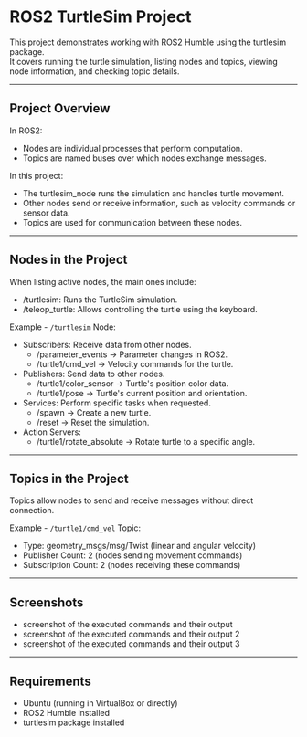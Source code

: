 # ROS2 TurtleSim Project

This project demonstrates working with ROS2 Humble using the turtlesim package.  
It covers running the turtle simulation, listing nodes and topics, viewing node information, and checking topic details.

---

## Project Overview
In ROS2:
- Nodes are individual processes that perform computation.  
- Topics are named buses over which nodes exchange messages.

In this project:
- The turtlesim_node runs the simulation and handles turtle movement.
- Other nodes send or receive information, such as velocity commands or sensor data.
- Topics are used for communication between these nodes.

---

## Nodes in the Project

When listing active nodes, the main ones include:
- /turtlesim: Runs the TurtleSim simulation.
- /teleop_turtle: Allows controlling the turtle using the keyboard.

Example - `/turtlesim` Node:
- Subscribers: Receive data from other nodes.
  - /parameter_events → Parameter changes in ROS2.
  - /turtle1/cmd_vel → Velocity commands for the turtle.
- Publishers: Send data to other nodes.
  - /turtle1/color_sensor → Turtle's position color data.
  - /turtle1/pose → Turtle's current position and orientation.
- Services: Perform specific tasks when requested.
  - /spawn → Create a new turtle.
  - /reset → Reset the simulation.
- Action Servers:
  - /turtle1/rotate_absolute → Rotate turtle to a specific angle.

---

## Topics in the Project

Topics allow nodes to send and receive messages without direct connection.  

Example - `/turtle1/cmd_vel` Topic:
- Type: geometry_msgs/msg/Twist (linear and angular velocity)
- Publisher Count: 2 (nodes sending movement commands)
- Subscription Count: 2 (nodes receiving these commands)

---

## Screenshots

- screenshot of the executed commands and their output
- screenshot of the executed commands and their output 2
- screenshot of the executed commands and their output 3

---

## Requirements
- Ubuntu (running in VirtualBox or directly)
- ROS2 Humble installed
- turtlesim package installed
